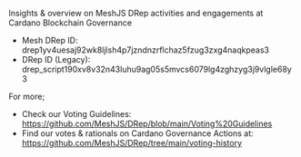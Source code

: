 Insights & overview on MeshJS DRep activities and engagements at Cardano Blockchain Governance

- Mesh DRep ID: drep1yv4uesaj92wk8ljlsh4p7jzndnzrflchaz5fzug3zxg4naqkpeas3
- DRep ID (Legacy): drep_script190xv8v32n43luhu9ag05s5mvcs6079lg4zghzyg3j9vlgle68y3

For more;
- Check our Voting Guidelines: https://github.com/MeshJS/DRep/blob/main/Voting%20Guidelines 
- Find our votes & rationals on Cardano Governance Actions at: https://github.com/MeshJS/DRep/tree/main/voting-history


